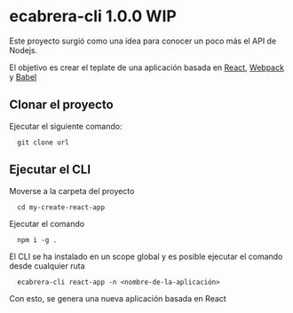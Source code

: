 # ecabrera-cli 1.0.0 WIP

Este proyecto surgió como una idea para conocer un poco más el API de Nodejs.

El objetivo es crear el teplate de una aplicación basada en [React](https://es.reactjs.org/), [Webpack](https://webpack.js.org/) y [Babel](https://babeljs.io/)

## Clonar el proyecto

Ejecutar el siguiente comando:
```
  git clone url
```

## Ejecutar el CLI

Moverse a la carpeta del proyecto
```
  cd my-create-react-app
```
Ejecutar el comando
```
  npm i -g .
```
El CLI se ha instalado en un scope global y es posible ejecutar el comando desde cualquier ruta
```
  ecabrera-cli react-app -n <nombre-de-la-aplicación>
```
Con esto, se genera una nueva aplicación basada en React